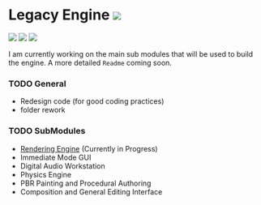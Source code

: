 # Legacy Engine ![](https://img.shields.io/badge/Windows-0078D6?style=for-the-badge&logo=windows&logoColor=white)

![](https://badgen.net/badge/Price/Free/blue?icon=github)
![](https://badgen.net/badge/License/EULA/yellow?icon=github)
![](https://badgen.net/badge/Version/0.0.0/green?icon=github)

I am currently working on the main sub modules that will be used to build the engine. A more detailed `Readme` coming soon.

### TODO General
- Redesign code (for good coding practices)
- folder rework

### TODO SubModules
- [Rendering Engine](https://github.com/bisqq/Titan) (Currently in Progress)
- Immediate Mode GUI
- Digital Audio Workstation
- Physics Engine
- PBR Painting and Procedural Authoring
- Composition and General Editing Interface
